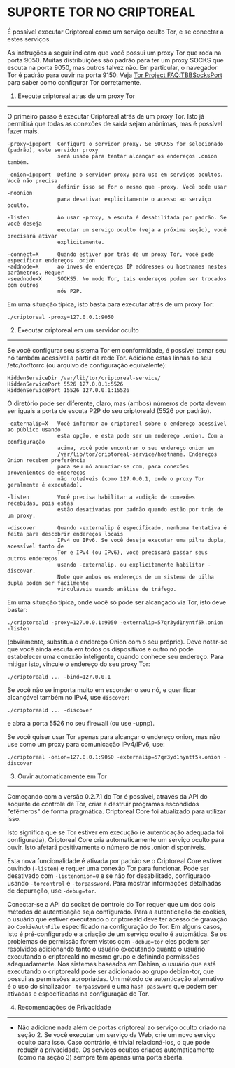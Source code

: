 SUPORTE TOR NO CRIPTOREAL
======================

É possível executar Criptoreal como um serviço oculto Tor, e se conectar a estes serviços.

As instruções a seguir indicam que você possui um proxy Tor que roda na porta 9050. Muitas distribuições são padrão para ter um proxy SOCKS que escuta na porta 9050, mas outros talvez não. Em particular, o navegador Tor é padrão para ouvir na porta 9150. Veja [Tor Project FAQ:TBBSocksPort](https://www.torproject.org/docs/faq.html.en#TBBSocksPort) para saber como configurar Tor corretamente.


1. Execute criptoreal atras de um proxy Tor
-------------------------------------------

O primeiro passo é executar Criptoreal atrás de um proxy Tor. Isto já permitirá que todas as conexões de saída sejam anônimas, mas é possível fazer mais.

	-proxy=ip:port  Configura o servidor proxy. Se SOCKS5 for selecionado (padrão), este servidor proxy
	                será usado para tentar alcançar os endereços .onion também.

	-onion=ip:port  Define o servidor proxy para uso em serviços ocultos. Você não precisa
	                definir isso se for o mesmo que -proxy. Você pode usar -noonion
	                para desativar explicitamente o acesso ao serviço oculto.

	-listen         Ao usar -proxy, a escuta é desabilitada por padrão. Se você deseja
	                eecutar um serviço oculto (veja a próxima seção), você precisará ativar
	                explicitamente.

	-connect=X      Quando estiver por trás de um proxy Tor, você pode especificar endereços .onion
	-addnode=X      ao invés de endereços IP addresses ou hostnames nestes parâmetros. Requer
	-seednode=X     SOCKS5. No modo Tor, tais endereços podem ser trocados com outros
	                nós P2P.

Em uma situação típica, isto basta para executar atrás de um proxy Tor:

	./criptoreal -proxy=127.0.0.1:9050


2. Executar criptoreal em um servidor oculto
--------------------------------------------

Se você configurar seu sistema Tor em conformidade, é possível tornar seu nó também acessível a partir da rede Tor. Adicione estas linhas ao seu /etc/tor/torrc (ou arquivo de configuração equivalente):

	HiddenServiceDir /var/lib/tor/criptoreal-service/
	HiddenServicePort 5526 127.0.0.1:5526
	HiddenServicePort 15526 127.0.0.1:15526

O diretório pode ser diferente, claro, mas (ambos) números de porta devem ser iguais a porta de escuta P2P do seu criptoreald (5526 por padrão).

	-externalip=X   Você informar ao criptoreal sobre o endereço acessível ao público usando
	                esta opção, e esta pode ser um endereço .onion. Com a configuração 
	                acima, você pode encontrar o seu endereço onion em
	                /var/lib/tor/criptoreal-service/hostname. Endereços Onion recebem preferência
	                para seu nó anunciar-se com, para conexões provenientes de endereços
	                não roteáveis (como 127.0.0.1, onde o proxy Tor geralmente é executado).

	-listen         Você precisa habilitar a audição de conexões recebidas, pois estas
	                estão desativadas por padrão quando estão por trás de um proxy.

	-discover       Quando -externalip é especificado, nenhuma tentativa é feita para descobrir endereços locais
	                IPv4 ou IPv6. Se você deseja executar uma pilha dupla, acessível tanto de
	                Tor e IPv4 (ou IPv6), você precisará passar seus outros endereços 
	                usando -externalip, ou explicitamente habilitar -discover.
	                Note que ambos os endereços de um sistema de pilha dupla podem ser facilmente
	                vinculáveis usando análise de tráfego.

Em uma situação típica, onde você só pode ser alcançado via Tor, isto deve bastar:

	./criptoreald -proxy=127.0.0.1:9050 -externalip=57qr3yd1nyntf5k.onion -listen

(obviamente, substitua o endereço Onion com o seu próprio). Deve notar-se que você ainda escuta em todos os dispositivos e outro nó pode estabelecer uma conexão inteligente, quando conhece seu endereço. Para mitigar isto, vincule o endereço do seu proxy Tor:

	./criptoreald ... -bind=127.0.0.1

Se você não se importa muito em esconder o seu nó, e quer ficar alcançável também no IPv4, use `discover`:

	./criptoreald ... -discover

e abra a porta 5526 no seu firewall (ou use -upnp).

Se você quiser usar Tor apenas para alcançar o endereço onion, mas não use como um proxy para comunicação IPv4/IPv6, use:

	./criptoreal -onion=127.0.0.1:9050 -externalip=57qr3yd1nyntf5k.onion -discover

3. Ouvir automaticamente em Tor
--------------------------------

Começando com a versão 0.2.7.1 do Tor é possível, através da API do soquete de controle de Tor, criar e destruir programas escondidos "efêmeros" de forma pragmática. Criptoreal Core foi atualizado para utilizar isso.

Isto significa que se Tor estiver em execução (e autenticação adequada foi configurada), Criptoreal Core cria automaticamente um serviço oculto para ouvir. Isto afetará positivamente o número de nós .onion disponíveis.

Esta nova funcionalidade é ativada por padrão se o Criptoreal Core estiver ouvindo (`-listen`) e requer uma conexão Tor para funcionar. Pode ser desativado com `-listenonion=0` e se não for desabilitado, configurado usando `-torcontrol` e `-torpassword`. Para mostrar informações detalhadas de depuração, use `-debug=tor`.

Conectar-se a API do socket de controle do Tor requer que um dos dois métodos de autenticação seja configurado. Para a autenticação de cookies, o usuário que estiver executando o criptoreald deve ter acesso de gravação ao `CookieAuthFile` especificado na configuração do Tor. Em alguns casos, isto é pré-configurado e a criação de um serviço oculto é automática. Se os problemas de permissão forem vistos com `-debug=tor` eles podem ser resolvidos adicionando tanto o usuário executando quanto o usuário executando o criptoreald no mesmo grupo e definindo permissões adequadamente. Nos sistemas baseados em Debian, o usuário que está executando o criptoreald pode ser adicionado ao grupo debian-tor, que possui as permissões apropriadas. Um método de autenticação alternativo é o uso do sinalizador `-torpassword` e uma `hash-password` que podem ser ativadas e especificadas na configuração de Tor.

4. Recomendações de Privacidade
---------------------------------

- Não adicione nada além de portas criptoreal ao serviço oculto criado na seção 2. Se você executar um serviço da Web, crie um novo serviço oculto para isso. Caso contrário, é trivial relacioná-los, o que pode reduzir a privacidade. Os serviços ocultos criados automaticamente (como na seção 3) sempre têm apenas uma porta aberta.
